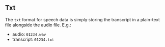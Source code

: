## Txt

The `txt` format for speech data is simply storing the transcript in a plain-text file
alongside the audio file. E.g.:

* audio: `01234.wav`
* transcript: `01234.txt`
